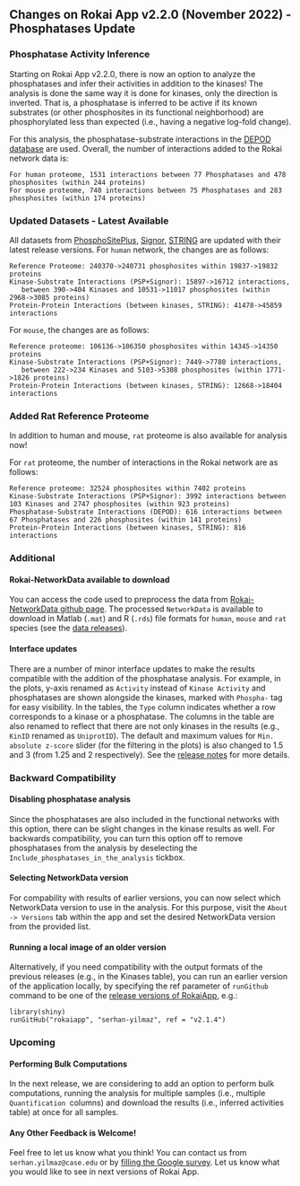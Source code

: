 ## Changes on Rokai App v2.2.0 (November 2022) - Phosphatases Update

### Phosphatase Activity Inference

Starting on Rokai App v2.2.0, there is now an option to analyze the phosphatases and infer their activities in addition to the kinases! The analysis is done the same way it is done for kinases, only the direction is inverted. That is, a phosphatase is inferred to be active if its known substrates (or other phosphosites in its functional neighborhood) are phosphorylated less than expected (i.e., having a negative log-fold change). 

For this analysis, the phosphatase-substrate interactions in the [DEPOD database](http://depod.bioss.uni-freiburg.de/) are used. Overall, the number of interactions added to the Rokai network data is:
```
For human proteome, 1531 interactions between 77 Phosphatases and 478 phosphosites (within 244 proteins)
For mouse proteome, 740 interactions between 75 Phosphatases and 283 phosphosites (within 174 proteins)
```
### Updated Datasets - Latest Available
All datasets from [PhosphoSitePlus](https://www.phosphosite.org/), [Signor](https://signor.uniroma2.it/), [STRING](https://string-db.org/) are updated with their latest release versions. For ``human`` network, the changes are as follows:
```
Reference Proteome: 240370->240731 phosphosites within 19837->19832 proteins
Kinase-Substrate Interactions (PSP+Signor): 15897->16712 interactions, 
   between 390->404 Kinases and 10531->11017 phosphosites (within 2968->3085 proteins)
Protein-Protein Interactions (between kinases, STRING): 41478->45859 interactions
```
For ``mouse``, the changes are as follows:
```
Reference proteome: 106136->106350 phosphosites within 14345->14350 proteins
Kinase-Substrate Interactions (PSP+Signor): 7449->7780 interactions,
   between 222->234 Kinases and 5103->5308 phosphosites (within 1771->1826 proteins)
Protein-Protein Interactions (between kinases, STRING): 12668->18404 interactions
```

### Added Rat Reference Proteome
In addition to human and mouse, ``rat`` proteome is also available for analysis now! 

For ``rat`` proteome, the number of interactions in the Rokai network are as follows:
```
Reference proteome: 32524 phosphosites within 7402 proteins
Kinase-Substrate Interactions (PSP+Signor): 3992 interactions between 103 Kinases and 2747 phosphosites (within 923 proteins)
Phosphatase-Substrate Interactions (DEPOD): 616 interactions between 67 Phosphatases and 226 phosphosites (within 141 proteins)
Protein-Protein Interactions (between kinases, STRING): 816 interactions
```

### Additional

#### Rokai-NetworkData available to download
You can access the code used to preprocess the data from [Rokai-NetworkData github page](https://github.com/serhan-yilmaz/Rokai-NetworkData). The processed ``NetworkData`` is available to download in Matlab (``.mat``) and R (``.rds``) file formats for ``human``, ``mouse`` and ``rat`` species (see the [data releases](https://github.com/serhan-yilmaz/Rokai-NetworkData/releases)). 

#### Interface updates
There are a number of minor interface updates to make the results compatible with the addition of the phosphatase analysis. For example, in the plots, y-axis renamed as `Activity` instead of `Kinase Activity` and phosphatases are shown alongside the kinases, marked with ``Phospha-`` tag for easy visibility. In the tables, the ``Type`` column indicates whether a row corresponds to a kinase or a phosphatase. The columns in the table are also renamed to reflect that there are not only kinases in the results (e.g., ``KinID`` renamed as ``UniprotID``). The default and maximum values for ``Min. absolute z-score`` slider (for the filtering in the plots) is also changed to 1.5 and 3 (from 1.25 and 2 respectively). See the [release notes](https://github.com/serhan-yilmaz/RokaiApp/releases/tag/v2.2.0) for more details. 

### Backward Compatibility

#### Disabling phosphatase analysis
Since the phosphatases are also included in the functional networks with this option, there can be slight changes in the kinase results as well. For backwards compatibility, you can turn this option off to remove phosphatases from the analysis by deselecting the ``Include_phosphatases_in_the_analysis`` tickbox.

#### Selecting NetworkData version
For compability with results of earlier versions, you can now select which NetworkData version to use in the analysis. For this purpose, visit the ``About -> Versions`` tab within the app and set the desired NetworkData version from the provided list. 

#### Running a local image of an older version
Alternatively, if you need compatibility with the output formats of the previous releases (e.g., in the Kinases table), you can run an earlier version of the application locally, by specifying the ref parameter of ``runGithub`` command to be one of the [release versions of RokaiApp](https://github.com/serhan-yilmaz/RokaiApp/releases), e.g.:
```
library(shiny)
runGitHub("rokaiapp", "serhan-yilmaz", ref = "v2.1.4")
```

### Upcoming

#### Performing Bulk Computations
In the next release, we are considering to add an option to perform bulk computations, running the analysis for multiple samples (i.e., multiple ``Quantification ``columns) and download the results (i.e., inferred activities table) at once for all samples. 

#### Any Other Feedback is Welcome!
Feel free to let us know what you think! You can contact us from ``serhan.yilmaz@case.edu`` or by [filling the Google survey](). Let us know what you would like to see in next versions of Rokai App.

